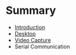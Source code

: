 # Summary

* [Introduction](README.md)
* [Desktop](chapter1.md)
* [Video Capture](video_capture.md)
* Serial Communication

